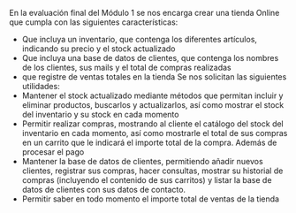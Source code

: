 En la evaluación final del Módulo 1 se nos encarga crear una tienda Online que cumpla con las siguientes características:
-	Que incluya un inventario, que contenga los diferentes artículos, indicando su precio y el stock actualizado
-	Que incluya una base de datos de clientes, que contenga los nombres de los clientes, sus mails y el total de compras realizadas
-	que registre de ventas totales en la tienda
Se nos solicitan las siguientes utilidades:
-	Mantener el stock actualizado mediante métodos que permitan incluir y eliminar productos, buscarlos y actualizarlos, así como mostrar el stock del inventario y su stock en cada momento
-	Permitir realizar compras, mostrando al cliente el catálogo del stock del inventario en cada momento, así como mostrarle el total de sus compras en un carrito que le indicará el importe total de la compra. Además de procesar el pago
-	Mantener la base de datos de clientes, permitiendo añadir nuevos clientes, registrar sus compras, hacer consultas, mostrar su historial de compras (incluyendo el contenido de sus carritos) y listar la base de datos de clientes con sus datos de contacto.
-	Permitir saber en todo momento el importe total de ventas de la tienda	
